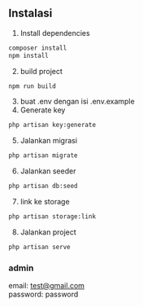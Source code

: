 ## Instalasi
1. Install dependencies
```bash
composer install
npm install
```
2. build project
```bash
npm run build
```
3. buat .env dengan isi .env.example 
4. Generate key
```bash
php artisan key:generate
```
5. Jalankan migrasi
```bash
php artisan migrate
```
6. Jalankan seeder
```bash
php artisan db:seed
```
7. link ke storage
```bash
php artisan storage:link
```
8. Jalankan project
```bash
php artisan serve
```

### admin
email: test@gmail.com  
password: password
